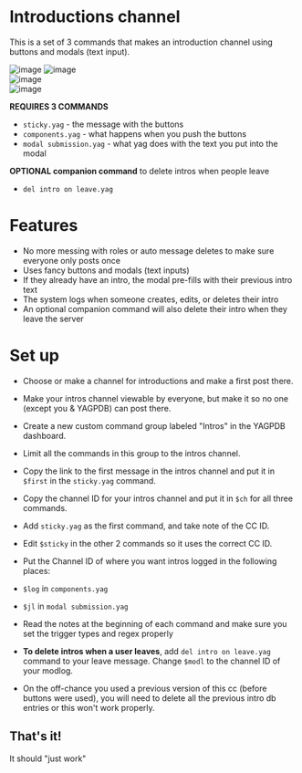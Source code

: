 # Introductions channel
This is a set of 3 commands that makes an introduction channel using buttons and modals (text input).

![image](https://github.com/FravBox/YagCCs/assets/20410737/25c14a90-3f2c-4ab0-9231-9ea85bd988a7)
![image](https://github.com/FravBox/YagCCs/assets/20410737/607f417f-90df-4498-90b1-968f9dd0e004)    
![image](https://github.com/FravBox/YagCCs/assets/20410737/c8a4a0ac-c45a-4177-aa39-ff687a52d3ed)    
![image](https://github.com/FravBox/YagCCs/assets/20410737/251d14d8-8817-47e2-bd66-b738f26c6f6f)


**REQUIRES 3 COMMANDS**
- `sticky.yag` - the message with the buttons
- `components.yag` - what happens when you push the buttons
- `modal submission.yag` - what yag does with the text you put into the modal

**OPTIONAL companion command** to delete intros when people leave
- `del intro on leave.yag`

# Features
- No more messing with roles or auto message deletes to make sure everyone only posts once
- Uses fancy buttons and modals (text inputs)
- If they already have an intro, the modal pre-fills with their previous intro text
- The system logs when someone creates, edits, or deletes their intro
- An optional companion command will also delete their intro when they leave the server

# Set up 
- Choose or make a channel for introductions and make a first post there.
- Make your intros channel viewable by everyone, but make it so no one (except you & YAGPDB) can post there.
- Create a new custom command group labeled "Intros" in the YAGPDB dashboard.
- Limit all the commands in this group to the intros channel.
- Copy the link to the first message in the intros channel and put it in `$first` in the `sticky.yag` command.
- Copy the channel ID for your intros channel and put it in `$ch` for all three commands.
- Add `sticky.yag`  as the first command, and take note of the CC ID.
- Edit `$sticky` in the other 2 commands so it uses the correct CC ID.
- Put the Channel ID of where you want intros logged in the following places:
 - `$log` in `components.yag`
 - `$jl` in `modal submission.yag`
- Read the notes at the beginning of each command and make sure you set the trigger types and regex properly 

- **To delete intros when a user leaves**, add `del intro on leave.yag` command to your leave message. Change `$modl` to the channel ID of your modlog.
- On the off-chance you used a previous version of this cc (before buttons were used), you will need to delete all the previous intro db entries or this won't work properly.

## That's it!
It should "just work"
